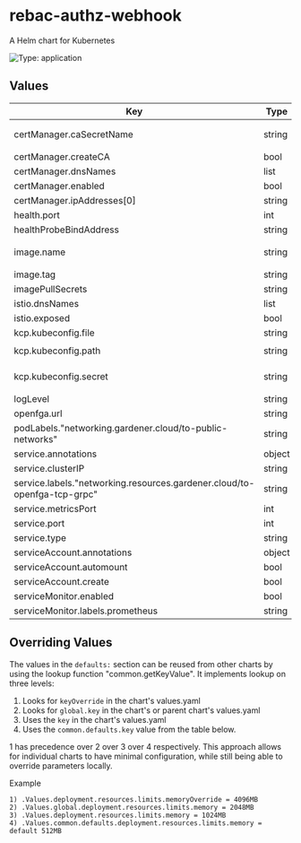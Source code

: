 # rebac-authz-webhook

A Helm chart for Kubernetes

![Type: application](https://img.shields.io/badge/Type-application-informational?style=flat-square)
## Values
| Key | Type | Default | Description |
|-----|------|---------|-------------|
| certManager.caSecretName | string | `"rebac-authz-webhook-webhook-ca"` |  |
| certManager.createCA | bool | `false` |  |
| certManager.dnsNames | list | `[]` |  |
| certManager.enabled | bool | `true` |  |
| certManager.ipAddresses[0] | string | `"10.96.86.219"` |  |
| health.port | int | `8081` |  |
| healthProbeBindAddress | string | `":8081"` |  |
| image.name | string | `"ghcr.io/platform-mesh/rebac-authz-webhook"` |  |
| image.tag | string | `""` |  |
| imagePullSecrets | string | `"github"` |  |
| istio.dnsNames | list | `[]` |  |
| istio.exposed | bool | `false` |  |
| kcp.kubeconfig.file | string | `"kubeconfig"` |  |
| kcp.kubeconfig.path | string | `"/etc/kcp-kubeconfig"` |  |
| kcp.kubeconfig.secret | string | `"rebac-authz-webhook-kubeconfig"` |  |
| logLevel | string | `"INFO"` |  |
| openfga.url | string | `"openfga:8081"` |  |
| podLabels."networking.gardener.cloud/to-public-networks" | string | `"allowed"` |  |
| service.annotations | object | `{}` |  |
| service.clusterIP | string | `""` |  |
| service.labels."networking.resources.gardener.cloud/to-openfga-tcp-grpc" | string | `"allowed"` |  |
| service.metricsPort | int | `8080` |  |
| service.port | int | `9443` |  |
| service.type | string | `"ClusterIP"` |  |
| serviceAccount.annotations | object | `{}` |  |
| serviceAccount.automount | bool | `true` |  |
| serviceAccount.create | bool | `true` |  |
| serviceMonitor.enabled | bool | `false` |  |
| serviceMonitor.labels.prometheus | string | `"seed"` |  |

## Overriding Values

The values in the `defaults:` section can be reused from other charts by using the lookup function "common.getKeyValue". It implements lookup on three levels:

1. Looks for `keyOverride` in the chart's values.yaml
2. Looks for `global.key` in the chart's or parent chart's values.yaml
3. Uses the `key` in the chart's values.yaml
4. Uses the `common.defaults.key` value from the table below.

1 has precedence over 2 over 3 over 4 respectively. This approach allows for individual charts to have minimal configuration, while still being able to override parameters locally.

Example
```
1) .Values.deployment.resources.limits.memoryOverride = 4096MB
2) .Values.global.deployment.resources.limits.memory = 2048MB
3) .Values.deployment.resources.limits.memory = 1024MB
4) .Values.common.defaults.deployment.resources.limits.memory = default 512MB
```
